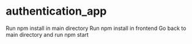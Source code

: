# authentication_app

Run npm install in main directory 
Run npm install in frontend
Go back to main directory and run npm start
